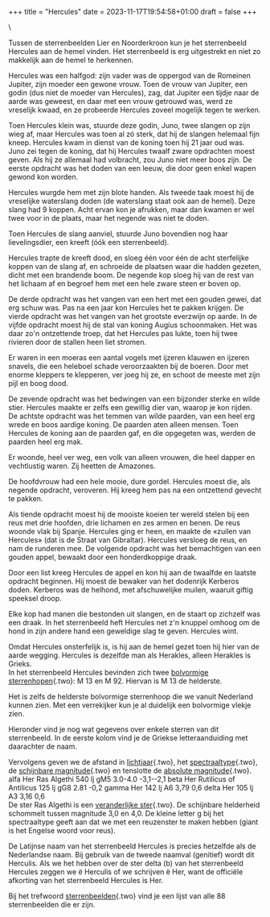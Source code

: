+++
title = "Hercules"
date = 2023-11-17T19:54:58+01:00
draft = false
+++

\

Tussen de sterrenbeelden Lier en Noorderkroon kun je het sterrenbeeld
Hercules aan de hemel vinden. Het sterrenbeeld is erg uitgestrekt en
niet zo makkelijk aan de hemel te herkennen.

Hercules was een halfgod: zijn vader was de oppergod van de Romeinen
Jupiter, zijn moeder een gewone vrouw. Toen de vrouw van Jupiter, een
godin (dus niet de moeder van Hercules), zag, dat Jupiter een tijdje
naar de aarde was geweest, en daar met een vrouw getrouwd was, werd ze
vreselijk kwaad, en ze probeerde Hercules zoveel mogelijk tegen te
werken.

Toen Hercules klein was, stuurde deze godin, Juno, twee slangen op zijn
wieg af, maar Hercules was toen al zó sterk, dat hij de slangen helemaal
fijn kneep. Hercules kwam in dienst van de koning toen hij 21 jaar oud
was. Juno zei tegen de koning, dat hij Hercules twaalf zware opdrachten
moest geven. Als hij ze allemaal had volbracht, zou Juno niet meer boos
zijn. De eerste opdracht was het doden van een leeuw, die door geen
enkel wapen gewond kon worden.

Hercules wurgde hem met zijn blote handen. Als tweede taak moest hij de
vreselijke waterslang doden (de waterslang staat ook aan de hemel). Deze
slang had 9 koppen. Acht ervan kon je afrukken, maar dan kwamen er wel
twee voor in de plaats, maar het negende was niet te doden.

Toen Hercules de slang aanviel, stuurde Juno bovendien nog haar
lievelingsdier, een kreeft (óók een sterrenbeeld).

Hercules trapte de kreeft dood, en sloeg één voor één de acht
sterfelijke koppen van de slang af, en schroeide de plaatsen waar die
hadden gezeten, dicht met een brandende boom. De negende kop sloeg hij
van de rest van het lichaam af en begroef hem met een hele zware steen
er boven op.

De derde opdracht was het vangen van een hert met een gouden gewei, dat
erg schuw was. Pas na een jaar kon Hercules het te pakken krijgen. De
vierde opdracht was het vangen van het grootste everzwijn op aarde. In
de vijfde opdracht moest hij de stal van koning Augius schoonmaken. Het
was daar zo\'n ontzettende troep, dat het Hercules pas lukte, toen hij
twee rivieren door de stallen heen liet stromen.

Er waren in een moeras een aantal vogels met ijzeren klauwen en ijzeren
snavels, die een heleboel schade veroorzaakten bij de boeren. Door met
enorme kleppers te klepperen, ver joeg hij ze, en schoot de meeste met
zijn pijl en boog dood.

De zevende opdracht was het bedwingen van een bijzonder sterke en wilde
stier. Hercules maakte er zelfs een gewillig dier van, waarop je kon
rijden. De achtste opdracht was het temmen van wilde paarden, van een
heel erg wrede en boos aardige koning. De paarden aten alleen mensen.
Toen Hercules de koning aan de paarden gaf, en die opgegeten was, werden
de paarden heel erg mak.

Er woonde, heel ver weg, een volk van alleen vrouwen, die heel dapper en
vechtlustig waren. Zij heetten de Amazones.

De hoofdvrouw had een hele mooie, dure gordel. Hercules moest die, als
negende opdracht, veroveren. Hij kreeg hem pas na een ontzettend gevecht
te pakken.

Als tiende opdracht moest hij de mooiste koeien ter wereld stelen bij
een reus met drie hoofden, drie lichamen en zes armen en benen. De reus
woonde vlak bij Spanje. Hercules ging er heen, en maakte de «zuilen van
Hercules» (dat is de Straat van Gibraltar). Hercules versloeg de reus,
en nam de runderen mee. De volgende opdracht was het bemachtigen van een
gouden appel, bewaakt door een honderdkoppige draak.

Door een list kreeg Hercules de appel en kon hij aan de twaalfde en
laatste opdracht beginnen. Hij moest de bewaker van het dodenrijk
Kerberos doden. Kerberos was de helhond, met afschuwelijke muilen,
waaruit giftig speeksel droop.

Elke kop had manen die bestonden uit slangen, en de staart op zichzelf
was een draak. In het sterrenbeeld heft Hercules net z\'n knuppel omhoog
om de hond in zijn andere hand een geweldige slag te geven. Hercules
wint.

Omdat Hercules onsterfelijk is, is hij aan de hemel gezet toen hij hier
van de aarde wegging. Hercules is dezelfde man als Herakles, alleen
Herakles is Grieks.\
In het sterrenbeeld Hercules bevinden zich twee [bolvormige\
sterrenhopen](bolvormi.html){.two}: M 13 en M 92. Hiervan is M 13 de
helderste.

Het is zelfs de helderste bolvormige sterrenhoop die we vanuit Nederland
kunnen zien. Met een verrekijker kun je al duidelijk een bolvormige
vlekje zien.

Hieronder vind je nog wat gegevens over enkele sterren van dit
sterrenbeeld. In de eerste kolom vind je de Griekse letteraanduiding met
daarachter de naam.

Vervolgens geven we de afstand in [lichtjaar](lichtjaa.html){.two}, het
[spectraaltype](spectraa.html){.two}, de [schijnbare
magnitude](magnitud.html){.two} en tenslotte de [absolute
magnitude](absolute.html){.two}.\
alfa Her Ras Algethi 540 lj gM5 3.0-4.0 -3,1\--2,1 beta Her Rutilicus of
Antilicus 125 lj gG8 2.81 -0,2 gamma Her 142 lj A6 3,79 0,6 delta Her
105 lj A3 3,16 0,6\
De ster Ras Algethi is een [veranderlijke ster](verander.html){.two}. De
schijnbare helderheid schommelt tussen magnitude 3,0 en 4,0. De kleine
letter g bij het spectraaltype geeft aan dat we met een reuzenster te
maken hebben (giant is het Engelse woord voor reus).

De Latijnse naam van het sterrenbeeld Hercules is precies hetzelfde als
de Nederlandse naam. Bij gebruik van de tweede naamval (genitief) wordt
dit Herculis. Als we het hebben over de ster delta (b) van het
sterrenbeeld Hercules zeggen we ë Herculis of we schrijven ë Her, want
de officiële afkorting van het sterrenbeeld Hercules is Her.

Bij het trefwoord [sterrenbeelden](sterrenb.html){.two} vind je een
lijst van alle 88 sterrenbeelden die er zijn.

